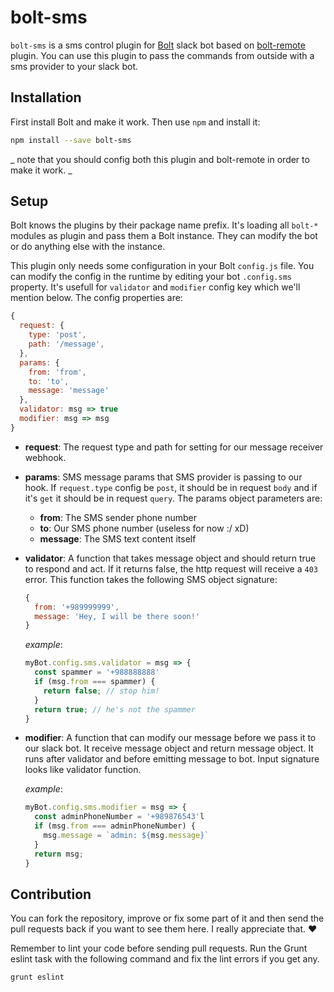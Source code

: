 # bolt-sms

`bolt-sms` is a sms control plugin for [Bolt](https://github.com/slack-bolt/bolt) slack bot based on [bolt-remote](https://github.com/slack-bolt/bolt-remote) plugin. You can use this plugin to pass the commands from outside with a sms provider to your slack bot.


## Installation

First install Bolt and make it work. Then use `npm` and install it:

```bash
npm install --save bolt-sms
```

_ note that you should config both this plugin and bolt-remote in order to make it work. _

## Setup

Bolt knows the plugins by their package name prefix. It's loading all `bolt-*` modules as plugin and pass them a Bolt instance. They can modify the bot or do anything else with the instance.

This plugin only needs some configuration in your Bolt `config.js` file. You can modify the config in the runtime by editing your bot `.config.sms` property. It's usefull for `validator` and `modifier` config key which we'll mention below. The config properties are:

```js
{
  request: {
    type: 'post',
    path: '/message',
  },
  params: {
    from: 'from',
    to: 'to',
    message: 'message'
  },
  validator: msg => true
  modifier: msg => msg
}
```

* **request**: The request type and path for setting for our message receiver webhook.


* **params**: SMS message params that SMS provider is passing to our hook. If `request.type` config be `post`, it should be in request `body` and if it's `get` it should be in request `query`. The params object parameters are:
  * **from**: The SMS sender phone number
  * **to**: Our SMS phone number (useless for now :/ xD)
  * **message**: The SMS text content itself


* **validator**: A function that takes message object and should return true to respond and act. If it returns false, the http request will receive a `403` error. This function takes the following SMS object signature:

  ```js
  {
    from: '+989999999',
    message: 'Hey, I will be there soon!'
  }
  ```

  *example*:

  ```js
  myBot.config.sms.validator = msg => {
    const spammer = '+988888888'
    if (msg.from === spammer) {
      return false; // stop him!
    }
    return true; // he's not the spammer
  }
  ```

* **modifier**: A function that can modify our message before we pass it to our slack bot. It receive message object and return message object. It runs after validator and before emitting message to bot. Input signature looks like validator function.

  *example*:

  ```js
  myBot.config.sms.modifier = msg => {
    const adminPhoneNumber = '+989876543'l
    if (msg.from === adminPhoneNumber) {
      msg.message = `admin: ${msg.message}`
    }
    return msg;
  }
  ```


## Contribution

You can fork the repository, improve or fix some part of it and then send the pull requests back if you want to see them here. I really appreciate that. :heart:

Remember to lint your code before sending pull requests. Run the Grunt eslint task with the following command and fix the lint errors if you get any.

```bash
grunt eslint
```
